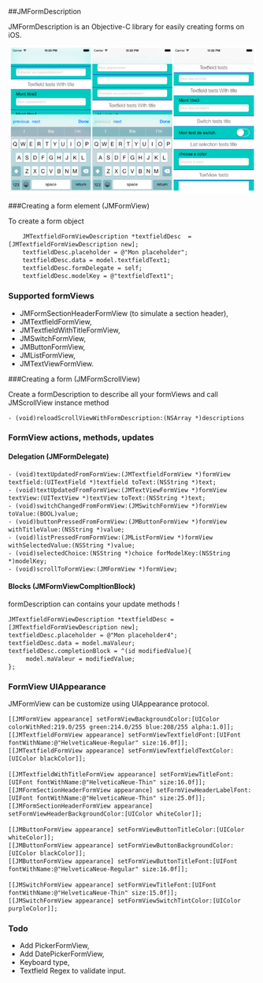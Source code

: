 ##JMFormDescription

JMFormDescription is an Objective-C library for easily creating forms on iOS. 

![Image](./screenshots/merged_demos.png)

###Creating a form element (JMFormView)

To create a form object

```objc
    JMTextfieldFormViewDescription *textfieldDesc  = [JMTextfieldFormViewDescription new];
    textfieldDesc.placeholder = @"Mon placeholder";
    textfieldDesc.data = model.textfieldText1;
    textfieldDesc.formDelegate = self;
    textfieldDesc.modelKey = @"textfieldText1";
```

### Supported formViews

* JMFormSectionHeaderFormView (to simulate a section header),
* JMTextfieldFormView,
* JMTextfieldWithTitleFormView,
* JMSwitchFormView,
* JMButtonFormView,
* JMListFormView,
* JMTextViewFormView.

###Creating a form (JMFormScrollView)

Create a formDescription to describe all your formViews and call JMScrollView instance method 

```objc
- (void)reloadScrollViewWithFormDescription:(NSArray *)descriptions
```

### FormView actions, methods, updates
#### Delegation (JMFormDelegate)

```objc
- (void)textUpdatedFromFormView:(JMTextfieldFormView *)formView textfield:(UITextField *)textfield toText:(NSString *)text;
- (void)textUpdatedFromFormView:(JMTextViewFormView *)formView textView:(UITextView *)textView toText:(NSString *)text;
- (void)switchChangedFromFormView:(JMSwitchFormView *)formView toValue:(BOOL)value;
- (void)buttonPressedFromFormView:(JMButtonFormView *)formView withTitleValue:(NSString *)value;
- (void)listPressedFromFormView:(JMListFormView *)formView withSelectedValue:(NSString *)value;
- (void)selectedChoice:(NSString *)choice forModelKey:(NSString *)modelKey;
- (void)scrollToFormView:(JMFormView *)formView;
```

#### Blocks (JMFormViewCompltionBlock)

formDescription can contains your update methods !
```objc
JMTextfieldFormViewDescription *textfieldDesc = [JMTextfieldFormViewDescription new];
textfieldDesc.placeholder = @"Mon placeholder4";
textfieldDesc.data = model.maValeur;
textfieldDesc.completionBlock = ^(id modifiedValue){
     model.maValeur = modifiedValue;
};
```

### FormView UIAppearance

JMFormView can be customize using UIAppearance protocol.
```objc
[[JMFormView appearance] setFormViewBackgroundColor:[UIColor colorWithRed:219.0/255 green:214.0/255 blue:208/255 alpha:1.0]];
[[JMTextfieldFormView appearance] setFormViewTextfieldFont:[UIFont fontWithName:@"HelveticaNeue-Regular" size:16.0f]];
[[JMTextfieldFormView appearance] setFormViewTextfieldTextColor:[UIColor blackColor]];
    
[[JMTextfieldWithTitleFormView appearance] setFormViewTitleFont:[UIFont fontWithName:@"HelveticaNeue-Thin" size:16.0f]];
[[JMFormSectionHeaderFormView appearance] setFormViewHeaderLabelFont:[UIFont fontWithName:@"HelveticaNeue-Thin" size:25.0f]];
[[JMFormSectionHeaderFormView appearance] setFormViewHeaderBackgroundColor:[UIColor whiteColor]];
    
[[JMButtonFormView appearance] setFormViewButtonTitleColor:[UIColor whiteColor]];
[[JMButtonFormView appearance] setFormViewButtonBackgroundColor:[UIColor blackColor]];
[[JMButtonFormView appearance] setFormViewButtonTitleFont:[UIFont fontWithName:@"HelveticaNeue-Regular" size:16.0f]];
    
[[JMSwitchFormView appearance] setFormViewTitleFont:[UIFont fontWithName:@"HelveticaNeue-Thin" size:15.0f]];
[[JMSwitchFormView appearance] setFormViewSwitchTintColor:[UIColor purpleColor]];
```


### Todo
* Add PickerFormView, 
* Add DatePickerFormView,
* Keyboard type,
* Textfield Regex to validate input.


